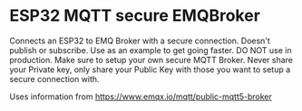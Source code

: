 # ESP32 MQTT secure EMQBroker
Connects an ESP32 to EMQ Broker with a secure connection. Doesn't publish or subscribe. Use as an example to get going faster. DO NOT use in production. Make sure to setup your own secure MQTT Broker. Never share your Private key, only share your Public Key with those you want to setup a secure connection with. 


Uses information from https://www.emqx.io/mqtt/public-mqtt5-broker

